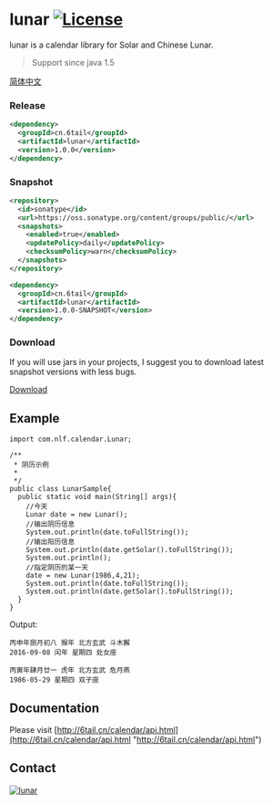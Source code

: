 # lunar [![License](https://img.shields.io/badge/license-MIT-4EB1BA.svg?style=flat-square)](https://github.com/6tail/lunar/blob/master/LICENSE)

lunar is a calendar library for Solar and Chinese Lunar.

> Support since java 1.5

[简体中文](https://github.com/6tail/lunar-java/blob/master/README_ZH.md)

### Release

```xml
<dependency>
  <groupId>cn.6tail</groupId>
  <artifactId>lunar</artifactId>
  <version>1.0.0</version>
</dependency>
```
 
### Snapshot

```xml
<repository>
  <id>sonatype</id>
  <url>https://oss.sonatype.org/content/groups/public/</url>
  <snapshots>
    <enabled>true</enabled>
    <updatePolicy>daily</updatePolicy>
    <checksumPolicy>warn</checksumPolicy>
  </snapshots>
</repository>
```

```xml
<dependency>
  <groupId>cn.6tail</groupId>
  <artifactId>lunar</artifactId>
  <version>1.0.0-SNAPSHOT</version>
</dependency>
```

### Download

If you will use jars in your projects, I suggest you to download latest snapshot versions with less bugs.

[Download](https://oss.sonatype.org/content/groups/public/cn/6tail/lunar/)

## Example

    import com.nlf.calendar.Lunar;
     
    /**
     * 阴历示例
     *
     */
    public class LunarSample{
      public static void main(String[] args){
        //今天
        Lunar date = new Lunar();
        //输出阴历信息
        System.out.println(date.toFullString());
        //输出阳历信息
        System.out.println(date.getSolar().toFullString());
        System.out.println();
        //指定阴历的某一天
        date = new Lunar(1986,4,21);
        System.out.println(date.toFullString());
        System.out.println(date.getSolar().toFullString());
      }
    }

Output:


    丙申年捌月初八 猴年 北方玄武 斗木獬
    2016-09-08 闰年 星期四 处女座
     
    丙寅年肆月廿一 虎年 北方玄武 危月燕
    1986-05-29 星期四 双子座

## Documentation

Please visit [http://6tail.cn/calendar/api.html](http://6tail.cn/calendar/api.html "http://6tail.cn/calendar/api.html")

## Contact

<a target="_blank" href="https://jq.qq.com/?_wv=1027&k=5F9Pbf0"><img border="0" src="http://pub.idqqimg.com/wpa/images/group.png" alt="lunar" title="lunar"></a>


